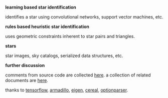 **learning based star identification**

identifies a star using convolutional networks, support vector machines, etc.

**rules based heuristic star identification**

uses geometric constraints inherent to star pairs and triangles.

**stars**

star images, sky catalogs, serialized data structures, etc.

**further discussion**

comments from source code are collected [here](http://starid.org/comments). a collection of related documents are [here](http://starid.org/references).

thanks to [tensorflow](http://github.com/tensorflow/tensorflow),
[armadillo](http://arma.sourceforge.net), [eigen](http://eigen.tuxfamily.org/index.php), [cereal](http://github.com/USCiLab/cereal),
[optionparser](http://optionparser.sourceforge.net).

